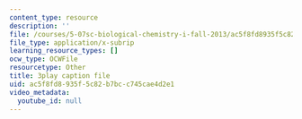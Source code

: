 ```yaml
---
content_type: resource
description: ''
file: /courses/5-07sc-biological-chemistry-i-fall-2013/ac5f8fd8935f5c82b7bcc745cae4d2e1_ddt1KuSdoOg.vtt
file_type: application/x-subrip
learning_resource_types: []
ocw_type: OCWFile
resourcetype: Other
title: 3play caption file
uid: ac5f8fd8-935f-5c82-b7bc-c745cae4d2e1
video_metadata:
  youtube_id: null
---
```

